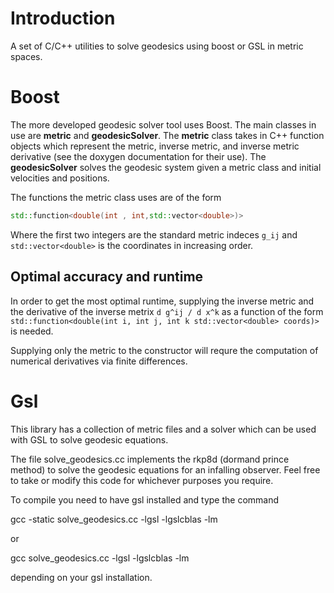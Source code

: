 # Introduction


A set of C/C++ utilities to solve geodesics using boost or GSL in metric spaces.

# Boost

The more developed geodesic solver tool uses Boost.  The main classes in use are **metric** and **geodesicSolver**.  The **metric** class takes in C++ function objects which represent the metric, inverse metric, and inverse metric derivative (see the doxygen documentation for their use).  The **geodesicSolver** solves the geodesic system given a metric class and initial velocities and positions.

The functions the metric class uses are of the form

```c++
std::function<double(int , int,std::vector<double>)>
```
Where the first two integers are the standard metric indeces `g_ij` and `std::vector<double>` is the coordinates in increasing order.


## Optimal accuracy and runtime

In order to get the most optimal runtime, supplying the inverse metric and the derivative of the inverse metrix `d g^ij / d x^k` as a function of the form `std::function<double(int i, int j, int k std::vector<double> coords)>` is needed.

Supplying only the metric to the constructor will requre the computation of numerical derivatives via finite differences.

# Gsl

This library has a collection of metric files and a solver which can be used with GSL to solve geodesic equations.  

The file solve_geodesics.cc implements the rkp8d (dormand prince method) to solve the geodesic equations for 
an infalling observer.  Feel free to take or modify this code for whichever purposes you require.

To compile you need to have gsl installed and type the command

gcc -static solve_geodesics.cc -lgsl -lgslcblas -lm

or

gcc solve_geodesics.cc -lgsl -lgslcblas -lm

depending on your gsl installation.